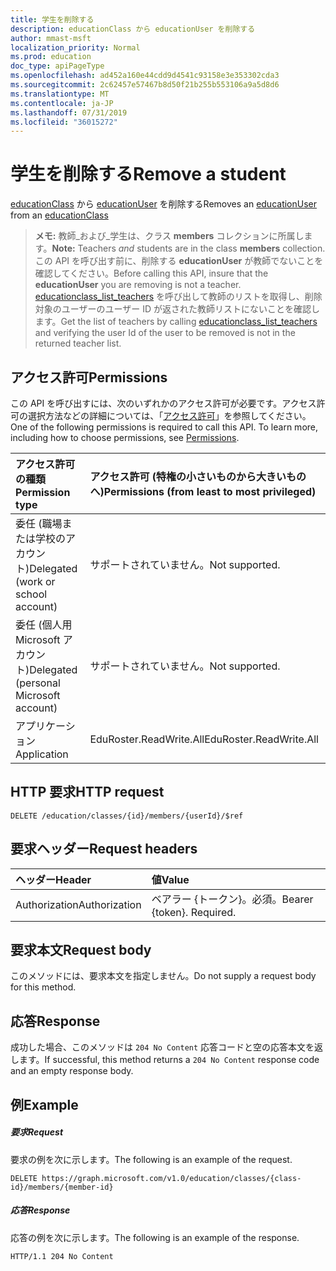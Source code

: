 ```yaml
---
title: 学生を削除する
description: educationClass から educationUser を削除する
author: mmast-msft
localization_priority: Normal
ms.prod: education
doc_type: apiPageType
ms.openlocfilehash: ad452a160e44cdd9d4541c93158e3e353302cda3
ms.sourcegitcommit: 2c62457e57467b8d50f21b255b553106a9a5d8d6
ms.translationtype: MT
ms.contentlocale: ja-JP
ms.lasthandoff: 07/31/2019
ms.locfileid: "36015272"
---
```

# <a name="remove-a-student"></a><span data-ttu-id="da52d-103">学生を削除する</span><span class="sxs-lookup"><span data-stu-id="da52d-103">Remove a student</span></span>

<span data-ttu-id="da52d-104">[educationClass](../resources/educationclass.md) から [educationUser](../resources/educationuser.md) を削除する</span><span class="sxs-lookup"><span data-stu-id="da52d-104">Removes an [educationUser](../resources/educationuser.md) from an [educationClass](../resources/educationclass.md)</span></span>

><span data-ttu-id="da52d-105">**メモ:** 教師_および_学生は、クラス **members** コレクションに所属します。</span><span class="sxs-lookup"><span data-stu-id="da52d-105">**Note:** Teachers _and_ students are in the class **members** collection.</span></span> <span data-ttu-id="da52d-106">この API を呼び出す前に、削除する **educationUser** が教師でないことを確認してください。</span><span class="sxs-lookup"><span data-stu-id="da52d-106">Before calling this API, insure that the **educationUser** you are removing is not a teacher.</span></span>  <span data-ttu-id="da52d-107">[educationclass_list_teachers](educationclass-list-teachers.md) を呼び出して教師のリストを取得し、削除対象のユーザーのユーザー ID が返された教師リストにないことを確認します。</span><span class="sxs-lookup"><span data-stu-id="da52d-107">Get the list of teachers by calling [educationclass_list_teachers](educationclass-list-teachers.md) and verifying the user Id of the user to be removed is not in the returned teacher list.</span></span>

## <a name="permissions"></a><span data-ttu-id="da52d-108">アクセス許可</span><span class="sxs-lookup"><span data-stu-id="da52d-108">Permissions</span></span>
<span data-ttu-id="da52d-p102">この API を呼び出すには、次のいずれかのアクセス許可が必要です。アクセス許可の選択方法などの詳細については、「[アクセス許可](/graph/permissions-reference)」を参照してください。</span><span class="sxs-lookup"><span data-stu-id="da52d-p102">One of the following permissions is required to call this API. To learn more, including how to choose permissions, see [Permissions](/graph/permissions-reference).</span></span>

|<span data-ttu-id="da52d-111">アクセス許可の種類</span><span class="sxs-lookup"><span data-stu-id="da52d-111">Permission type</span></span>      | <span data-ttu-id="da52d-112">アクセス許可 (特権の小さいものから大きいものへ)</span><span class="sxs-lookup"><span data-stu-id="da52d-112">Permissions (from least to most privileged)</span></span>              |
|:--------------------|:---------------------------------------------------------|
|<span data-ttu-id="da52d-113">委任 (職場または学校のアカウント)</span><span class="sxs-lookup"><span data-stu-id="da52d-113">Delegated (work or school account)</span></span> |  <span data-ttu-id="da52d-114">サポートされていません。</span><span class="sxs-lookup"><span data-stu-id="da52d-114">Not supported.</span></span>  |
|<span data-ttu-id="da52d-115">委任 (個人用 Microsoft アカウント)</span><span class="sxs-lookup"><span data-stu-id="da52d-115">Delegated (personal Microsoft account)</span></span> |  <span data-ttu-id="da52d-116">サポートされていません。</span><span class="sxs-lookup"><span data-stu-id="da52d-116">Not supported.</span></span>  |
|<span data-ttu-id="da52d-117">アプリケーション</span><span class="sxs-lookup"><span data-stu-id="da52d-117">Application</span></span> | <span data-ttu-id="da52d-118">EduRoster.ReadWrite.All</span><span class="sxs-lookup"><span data-stu-id="da52d-118">EduRoster.ReadWrite.All</span></span> | 

## <a name="http-request"></a><span data-ttu-id="da52d-119">HTTP 要求</span><span class="sxs-lookup"><span data-stu-id="da52d-119">HTTP request</span></span>
<!-- { "blockType": "ignored" } -->
```http
DELETE /education/classes/{id}/members/{userId}/$ref
```
## <a name="request-headers"></a><span data-ttu-id="da52d-120">要求ヘッダー</span><span class="sxs-lookup"><span data-stu-id="da52d-120">Request headers</span></span>
| <span data-ttu-id="da52d-121">ヘッダー</span><span class="sxs-lookup"><span data-stu-id="da52d-121">Header</span></span>       | <span data-ttu-id="da52d-122">値</span><span class="sxs-lookup"><span data-stu-id="da52d-122">Value</span></span> |
|:---------------|:--------|
| <span data-ttu-id="da52d-123">Authorization</span><span class="sxs-lookup"><span data-stu-id="da52d-123">Authorization</span></span>  | <span data-ttu-id="da52d-p103">ベアラー {トークン}。必須。</span><span class="sxs-lookup"><span data-stu-id="da52d-p103">Bearer {token}. Required.</span></span>  |

## <a name="request-body"></a><span data-ttu-id="da52d-126">要求本文</span><span class="sxs-lookup"><span data-stu-id="da52d-126">Request body</span></span>
<span data-ttu-id="da52d-127">このメソッドには、要求本文を指定しません。</span><span class="sxs-lookup"><span data-stu-id="da52d-127">Do not supply a request body for this method.</span></span>


## <a name="response"></a><span data-ttu-id="da52d-128">応答</span><span class="sxs-lookup"><span data-stu-id="da52d-128">Response</span></span>
<span data-ttu-id="da52d-129">成功した場合、このメソッドは `204 No Content` 応答コードと空の応答本文を返します。</span><span class="sxs-lookup"><span data-stu-id="da52d-129">If successful, this method returns a `204 No Content` response code and an empty response body.</span></span>

## <a name="example"></a><span data-ttu-id="da52d-130">例</span><span class="sxs-lookup"><span data-stu-id="da52d-130">Example</span></span>
##### <a name="request"></a><span data-ttu-id="da52d-131">要求</span><span class="sxs-lookup"><span data-stu-id="da52d-131">Request</span></span>
<span data-ttu-id="da52d-132">要求の例を次に示します。</span><span class="sxs-lookup"><span data-stu-id="da52d-132">The following is an example of the request.</span></span>
<!-- {
  "blockType": "request",
  "name": "create_educationclass_from_educationschool"
}-->
```http
DELETE https://graph.microsoft.com/v1.0/education/classes/{class-id}/members/{member-id}
```

##### <a name="response"></a><span data-ttu-id="da52d-133">応答</span><span class="sxs-lookup"><span data-stu-id="da52d-133">Response</span></span>
<span data-ttu-id="da52d-134">応答の例を次に示します。</span><span class="sxs-lookup"><span data-stu-id="da52d-134">The following is an example of the response.</span></span> 
<!-- {
  "blockType": "response",
  "truncated": true,
  "@odata.type": "microsoft.graph.educationClass"
} -->
```http
HTTP/1.1 204 No Content
```

<!-- uuid: 8fcb5dbc-d5aa-4681-8e31-b001d5168d79
2015-10-25 14:57:30 UTC -->
<!-- {
  "type": "#page.annotation",
  "description": "Create educationClass",
  "keywords": "",
  "section": "documentation",
  "tocPath": ""
}-->
